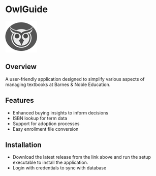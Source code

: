 # OwlGuide

<img src="renderer/public/images/owl.png" alt="Logo" width="100" />

## Overview

A user-friendly application designed to simplify various aspects of managing textbooks at Barnes & Noble Education.

## Features

- Enhanced buying insights to inform decisions
- ISBN lookup for term data
- Support for adoption processes
- Easy enrollment file conversion

## Installation

- Download the latest release from the link above and run the setup executable to install the application.
- Login with credentials to sync with database